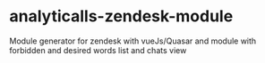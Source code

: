 # analyticalls-zendesk-module
Module generator for zendesk with vueJs/Quasar and module with forbidden and desired words list and chats view 
